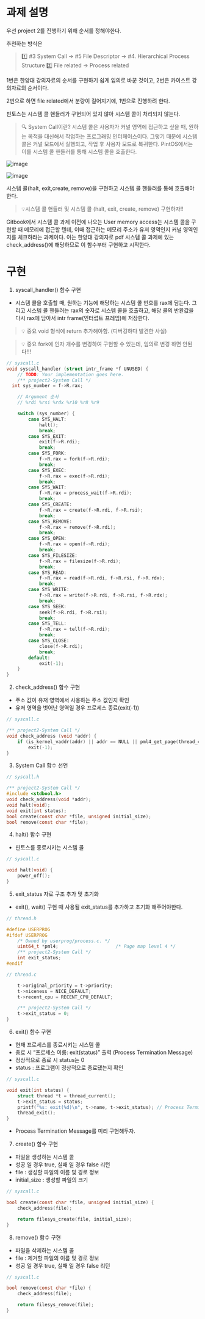 # 과제 설명
우선 project 2를 진행하기 위해 순서를 정해야한다.

추천하는 방식은

> 1️⃣ #3 System Call -> #5 File Descriptor -> #4. Hierarchical Process Structure
> 2️⃣ File related -> Process related

1번은 한양대 강의자료의 순서를 구현하기 쉽게 임의로 바꾼 것이고,
2번은 카이스트 강의자료의 순서이다.

2번으로 하면 file related에서 분량이 길어지기에, 1번으로 진행하려 한다.

핀토스는 시스템 콜 핸들러가 구현되어 있지 않아 시스템 콜이 처리되지 않는다.

> 🔍 System Call이란?
> 시스템 콜은 사용자가 커널 영역에 접근하고 싶을 때, 원하는 목적을 대신해서 작업하는 프로그래밍 인터페이스이다. 그렇기 때문에 시스템 콜은 커널 모드에서 실행되고, 작업 후 사용자 모드로 복귀한다. PintOS에서는 이를 시스템 콜 핸들러를 통해 시스템 콜을 호출한다.

![image](https://github.com/Arklimits/swjungle-archive/assets/74225157/305de4fd-04c8-4757-b1d9-f333489682cd)

![image](https://github.com/Arklimits/swjungle-archive/assets/74225157/bef3305f-2a6f-4503-9524-1ebe111364e5)

시스템 콜(halt, exit,create, remove)을 구현하고 시스템 콜 핸들러를 통해 호출해야한다.

> 💡시스템 콜 핸들러 및 시스템 콜 (halt, exit, create, remove) 구현하자!!

Gitbook에서 시스템 콜 과제 이전에 나오는 User memory access는 시스템 콜을 구현할 때 메모리에 접근할 텐데, 이때 접근하는 메모리 주소가 유저 영역인지 커널 영역인지를 체크하라는 과제이다. 이는 한양대 강의자로 pdf 시스템 콜 과제에 있는 check_address()에 해당하므로 이 함수부터 구현하고 시작한다.

# 구현
1. syscall_handler() 함수 구현
* 시스템 콜을 호출할 때, 원하는 기능에 해당하는 시스템 콜 번호를 rax에 담는다. 그리고 시스템 콜 핸들러는 rax의 숫자로 시스템 콜을 호출하고, 해당 콜의 반환값을 다시 rax에 담아서 intr frame(인터럽트 프레임)에 저장한다.

> 💡 중요
> void 형식에 return 추가해야함. (디버깅하다 발견한 사실)

> 💡 중요
> fork에 인자 개수를 변경하여 구현할 수 있는데, 임의로 변경 하면 안된다!!!

```c
// syscall.c
void syscall_handler (struct intr_frame *f UNUSED) {
	// TODO: Your implementation goes here.
	/** project2-System Call */
  int sys_number = f->R.rax;

    // Argument 순서
    // %rdi %rsi %rdx %r10 %r8 %r9

    switch (sys_number) {
        case SYS_HALT:
            halt();
            break;
        case SYS_EXIT:
            exit(f->R.rdi);
            break;
        case SYS_FORK:
            f->R.rax = fork(f->R.rdi);
            break;
        case SYS_EXEC:
            f->R.rax = exec(f->R.rdi);
            break;
        case SYS_WAIT:
            f->R.rax = process_wait(f->R.rdi);
            break;
        case SYS_CREATE:
            f->R.rax = create(f->R.rdi, f->R.rsi);
            break;
        case SYS_REMOVE:
            f->R.rax = remove(f->R.rdi);
            break;
        case SYS_OPEN:
            f->R.rax = open(f->R.rdi);
            break;
        case SYS_FILESIZE:
            f->R.rax = filesize(f->R.rdi);
            break;
        case SYS_READ:
            f->R.rax = read(f->R.rdi, f->R.rsi, f->R.rdx);
            break;
        case SYS_WRITE:
            f->R.rax = write(f->R.rdi, f->R.rsi, f->R.rdx);
            break;
        case SYS_SEEK:
            seek(f->R.rdi, f->R.rsi);
            break;
        case SYS_TELL:
            f->R.rax = tell(f->R.rdi);
            break;
        case SYS_CLOSE:
            close(f->R.rdi);
            break;
        default:
            exit(-1);
    }
}
```

2. check_address() 함수 구현
* 주소 값이 유저 영역에서 사용하는 주소 값인지 확인
* 유저 영역을 벗어난 영역일 경우 프로세스 종료(exit(-1))

```c
// syscall.c

/** project2-System Call */
void check_address (void *addr) {
    if (is_kernel_vaddr(addr) || addr == NULL || pml4_get_page(thread_current()->pml4, addr) == NULL)
        exit(-1);
}
```

3. System Call 함수 선언
```c
// syscall.h

/** project2-System Call */
#include <stdbool.h>
void check_address(void *addr);
void halt(void);
void exit(int status);
bool create(const char *file, unsigned initial_size);
bool remove(const char *file);
```

4. halt() 함수 구현
* 핀토스를 종료시키는 시스템 콜

```c
// syscall.c

void halt(void) {
    power_off();
}
```

5. exit_status 자료 구조 추가 및 초기화
* exit(), wait() 구현 때 사용될 exit_status를 추가하고 초기화 해주어야한다.

```c
// thread.h

#define USERPROG 
#ifdef USERPROG
	/* Owned by userprog/process.c. */
	uint64_t *pml4;                     /* Page map level 4 */
	/** project2-System Call */
	int exit_status;
#endif
```

```c
// thread.c

    t->original_priority = t->priority;
    t->niceness = NICE_DEFAULT;
    t->recent_cpu = RECENT_CPU_DEFAULT;

	/** project2-System Call */
	t->exit_status = 0;
}
```

6. exit() 함수 구현
- 현재 프로세스를 종료시키는 시스템 콜
- 종료 시 “프로세스 이름: exit(status)” 출력 (Process Termination Message)
- 정상적으로 종료 시 status는 0
- status : 프로그램이 정상적으로 종료됐는지 확인

```c
// syscall.c

void exit(int status) {
    struct thread *t = thread_current();
    t->exit_status = status;
    printf("%s: exit(%d)\n", t->name, t->exit_status); // Process Termination Message
    thread_exit();
}
```

- Process Termination Message를 미리 구현해두자.


7. create() 함수 구현
- 파일을 생성하는 시스템 콜
- 성공 일 경우 true, 실패 일 경우 false 리턴
- file : 생성할 파일의 이름 및 경로 정보
- initial_size : 생성할 파일의 크기

```c
// syscall.c

bool create(const char *file, unsigned initial_size) {
    check_address(file);

    return filesys_create(file, initial_size);
}
```

8. remove() 함수 구현

- 파일을 삭제하는 시스템 콜
- file : 제거할 파일의 이름 및 경로 정보
- 성공 일 경우 true, 실패 일 경우 false 리턴

```c
// syscall.c

bool remove(const char *file) {
    check_address(file);

    return filesys_remove(file);
}

